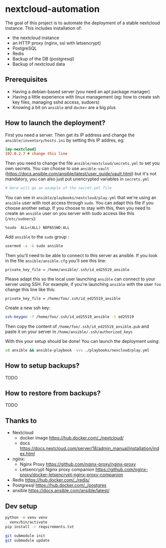 # nextcloud-automation

The goal of this project is to automate the deployment of a stable nextcloud instance. This includes installation of:

- the nextcloud instance
- an HTTP proxy (nginx, ssl with letsencrypt)
- PostgreSQL
- Redis
- Backup of the DB (postgresql)
- Backup of nextcloud data

## Prerequisites

- Having a debian-based server (you need an apt package manager)
- Having a little experience with linux management (eg: how to create ssh key files, managing sshd access, sudoers)
- Knowing a bit on `ansible` and `docker` are a big plus

## How to launch the deployment?

First you need a server. Then get its IP address and change the `ansible/inventory/hosts.ini` by setting this IP addres, eg:

```ini
[my-nextcloud]
192.0.2.7 # change this line
```

Then you need to change the file `ansible/nextcloud/secrets.yml` to set you own secrets. You can choose to use `ansible-vault` (https://docs.ansible.com/ansible/latest/user_guide/vault.html) but it's not mandatory, you can also just put unencrypted variables in `secrets.yml`

```yml
# Here will go an example of the secret.yml file
```

You can see in `ansible/playbooks/nextcloud/play.yml` that we're using an `ansible` user with root access through `sudo`. You can adapt this file if you choose another setup. If you choose to stay with this, then you need to create an `ansible` user on you server with sudo access like this (`/etc/sudoers`):

```
%sudo  ALL=(ALL) NOPASSWD:ALL
```

Add `ansible` to the `sudo` group :

```bash
usermod -a -G sudo ansible
```

Then you'll need to be able to connect to this server as ansible. If you look in the file `ansible/ansible.cfg` you'll see this line:

```
private_key_file = /home/ansible/.ssh/id_ed25519_ansible
```

Please adapt this so the local user launching `ansible` can connect to your server using SSH. For example, if you're launching `ansible` with the user `foo` change this line like this:

```
private_key_file = /home/foo/.ssh/id_ed25519_ansible
```

Create a new ssh key:

```bash
ssh-keygen -f /home/foo/.ssh/id_ed25519_ansible -t ed25519
```

Then copy the content of `/home/foo/.ssh/id_ed25519_ansible.pub` and paste it on your server in `/home/ansible/.ssh/authorized_keys`

With this your setup should be done! You can launch the deployment using:

```bash
cd ansible && ansible-playbook -vvv ./playbooks/nexcloud/play.yml
```

## How to setup backups?

TODO

## How to restore from backups?

TODO

## Thanks to

- Nextcloud
    - docker image https://hub.docker.com/_/nextcloud/
    - docs https://docs.nextcloud.com/server/18/admin_manual/installation/index.html
- nginx:
    - Nginx Proxy https://github.com/nginx-proxy/nginx-proxy
    - Letsencrypt Nginx proxy companion https://github.com/nginx-proxy/docker-letsencrypt-nginx-proxy-companion
- Redis https://hub.docker.com/_/redis/
- Postgresql https://hub.docker.com/_/postgres
- ansible https://docs.ansible.com/ansible/latest/


## Dev setup

```bash
python -m venv venv
. venv/bin/activate
pip install -r requirements.txt

git submodule init
git submodule update
```
